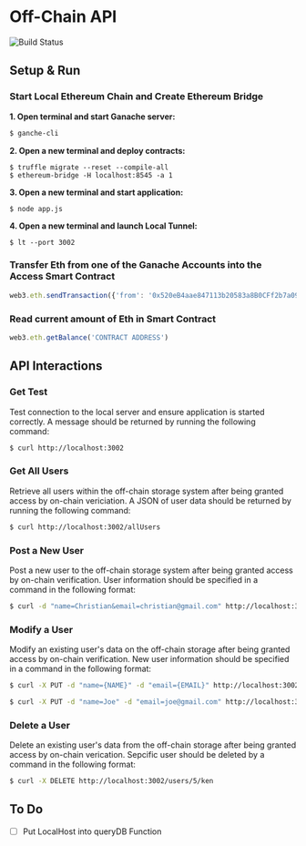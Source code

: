 # Off-Chain API
![Build Status](https://travis-ci.org/joemccann/dillinger.svg?branch=master)

## Setup & Run

### Start Local Ethereum Chain and Create Ethereum Bridge
**1. Open terminal and start Ganache server:**
```sh
$ ganche-cli 
```
**2. Open a new terminal and deploy contracts:**

```
$ truffle migrate --reset --compile-all
$ ethereum-bridge -H localhost:8545 -a 1
```

**3. Open a new terminal and start application:**
```
$ node app.js
```

**4. Open a new terminal and launch Local Tunnel:**
```
$ lt --port 3002
```

### Transfer Eth from one of the Ganache Accounts into the Access Smart Contract 
```javascript
web3.eth.sendTransaction({'from': '0x520eB4aae847113b20583a8B0CFf2b7a09c02A50', 'to': '0x2C04E979225BD36D7094DF3E873CD8C541c9B2e6', 'value': 90000000000000000});
```

### Read current amount of Eth in Smart Contract
```javascript
web3.eth.getBalance('CONTRACT ADDRESS')
```

## API Interactions

### Get Test
Test connection to the local server and ensure application is started correctly. A message should be returned by running the following command:
```sh
$ curl http://localhost:3002
```

### Get All Users
Retrieve all users within the off-chain storage system after being granted access by on-chain vericiation. A JSON of user data should be returned by running the following command:
```sh
$ curl http://localhost:3002/allUsers
```

### Post a New User
Post a new user to the off-chain storage system after being granted access by on-chain verification. User information should be specified in a command in the following format:
```sh
$ curl -d "name=Christian&email=christian@gmail.com" http://localhost:3002/users/ken
```

### Modify a User
Modify an existing user's data on the off-chain storage after being granted access by on-chain verification. New user information should be specified in a command in the following format:
```sh
$ curl -X PUT -d "name={NAME}" -d "email={EMAIL}" http://localhost:3002/users/{ID}
```
```sh
$ curl -X PUT -d "name=Joe" -d "email=joe@gmail.com" http://localhost:3002/users/5/ken
```

### Delete a User
Delete an existing user's data from the off-chain storage after being granted access by on-chain verication. Sepcific user should be deleted by a command in the following format:
```sh
$ curl -X DELETE http://localhost:3002/users/5/ken
```

## To Do
- [ ] Put LocalHost into queryDB Function
